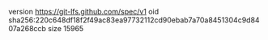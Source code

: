 version https://git-lfs.github.com/spec/v1
oid sha256:220c648df18f2f49ac83ea97732112cd90ebab7a70a8451304c9d8407a268ccb
size 15965
